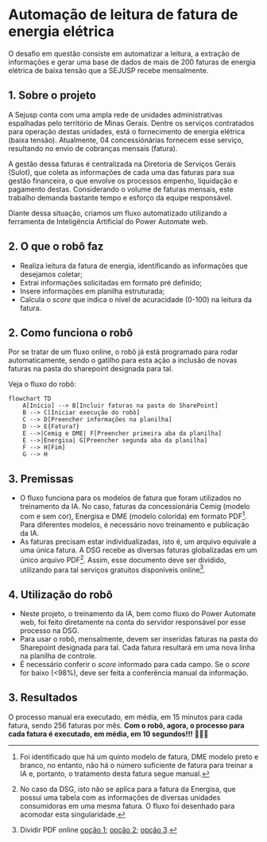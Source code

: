 # Automação de leitura de fatura de energia elétrica

O desafio em questão consiste em automatizar a leitura, a extração de informações e gerar uma base de dados de mais de 200 faturas de energia elétrica de baixa tensão que a SEJUSP recebe mensalmente.

<!-- more -->
## 1. Sobre o projeto
A Sejusp conta com uma ampla rede de unidades administrativas espalhadas pelo território de Minas Gerais. Dentre os serviços contratados para operação destas unidades, está o fornecimento de energia elétrica (baixa tensão). Atualmente, 04 concessiónárias fornecem esse serviço, resultando no envio de cobranças mensais (fatura).

A gestão dessa faturas é centralizada na Diretoria de Serviços Gerais (Sulot), que coleta as informações de cada uma das faturas para sua gestão financeira, o que envolve os processos empenho, liquidação e pagamento destas. Considerando o volume de faturas mensais, este trabalho demanda bastante tempo e esforço da equipe responsável.

Diante dessa situação, criamos um fluxo automatizado utilizando a ferramenta de Inteligência Artificial do Power Automate web.

## 2. O que o robô faz
 - Realiza leitura da fatura de energia, identificando as informações que desejamos coletar;
 - Extrai informações solicitadas em formato pré definido; 
 - Insere informações em planilha estruturada;
 - Calcula o _score_ que indica o nível de acuracidade (0-100) na leitura da fatura.

## 2. Como funciona o robô
Por se tratar de um fluxo online, o robô já está programado para rodar automaticamente, sendo o gatilho para esta ação a inclusão de novas faturas na pasta do sharepoint designada para tal.

Veja o fluxo do robô:

```mermaid
flowchart TD
    A[Início] --> B[Incluir faturas na pasta do SharePoint]
    B --> C[Iniciar execução do robô]
    C --> D[Preencher informações na planilha]
    D --> E{Fatura?}
    E -->|Cemig e DME| F[Preencher primeira aba da planilha]
    E -->|Energisa| G[Preencher segunda aba da planilha]
    F --> H[Fim]
    G --> H
```

## 3. Premissas

- O fluxo funciona para os modelos de fatura que foram utilizados no treinamento da IA. No caso, faturas da concessionária Cemig (modelo com e sem cor), Energisa e DME (modelo colorida) em formato PDF[^1]. Para diferentes modelos, é necessário novo treinamento e publicação da IA.
- As faturas precisam estar individualizadas, isto é, um arquivo equivale a uma única fatura. A DSG recebe as diversas faturas globalizadas em um único arquivo PDF[^2]. Assim, esse documento deve ser dividido, utilizando para tal serviços gratuitos disponíveis online[^3].

## 4. Utilização do robô
- Neste projeto, o treinamento da IA, bem como fluxo do Power Automate web, foi feito diretamente na conta do servidor responsável por esse processo na DSG.
- Para usar o robô, mensalmente, devem ser inseridas faturas na pasta do Sharepoint designada para tal. Cada fatura resultará em uma nova linha na planilha de controle. 
- É necessário conferir o _score_ informado para cada campo. Se o _score_ for baixo (<98%), deve ser feita a conferência manual da informação.

## 3. Resultados

O processo manual era executado, em média, em 15 minutos para cada fatura, sendo 256 faturas por mês. 
**Com o robô, agora, o processo para cada fatura é executado, em média, em 10 segundos!!!** :rocket::rocket::rocket:


[^1]: Foi identificado que há um quinto modelo de fatura, DME modelo preto e branco, no entanto, não há o número suficiente de fatura para treinar a IA e, portanto, o tratamento desta fatura segue manual.

[^2]: No caso da DSG, isto não se aplica para a fatura da Energisa, que possui uma tabela com as informações de diversas unidades consumidoras em uma mesma fatura. O fluxo foi desenhado para acomodar esta singularidade.

[^3]: Dividir PDF online [opção 1](https://www.ilovepdf.com/pt/dividir_pdf); [opção 2](https://smallpdf.com/pt/dividir-pdf); [opção 3](https://tools.pdf24.org/pt/dividir-pdf).

